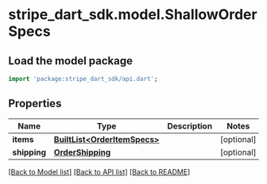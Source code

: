 # stripe_dart_sdk.model.ShallowOrderSpecs

## Load the model package
```dart
import 'package:stripe_dart_sdk/api.dart';
```

## Properties
Name | Type | Description | Notes
------------ | ------------- | ------------- | -------------
**items** | [**BuiltList&lt;OrderItemSpecs&gt;**](OrderItemSpecs.md) |  | [optional] 
**shipping** | [**OrderShipping**](OrderShipping.md) |  | [optional] 

[[Back to Model list]](../README.md#documentation-for-models) [[Back to API list]](../README.md#documentation-for-api-endpoints) [[Back to README]](../README.md)


